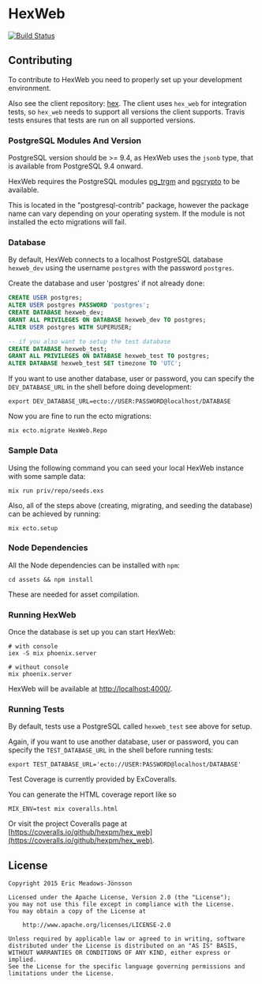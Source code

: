# HexWeb

[![Build Status](https://travis-ci.org/hexpm/hex_web.svg?branch=master "Build Status")](http://travis-ci.org/hexpm/hex_web)

## Contributing

To contribute to HexWeb you need to properly set up your development environment.

Also see the client repository: [hex](https://github.com/hexpm/hex). The client uses `hex_web` for integration tests, so `hex_web` needs to support all versions the client supports. Travis tests ensures that tests are run on all supported versions.

### PostgreSQL Modules And Version

PostgreSQL version should be >= 9.4, as HexWeb uses the `jsonb` type, that is available from PostgreSQL 9.4 onward.

HexWeb requires the PostgreSQL modules [pg_trgm](http://www.postgresql.org/docs/9.4/static/pgtrgm.html) and [pgcrypto](http://www.postgresql.org/docs/9.4/static/pgcrypto.html) to be available.

This is located in the "postgresql-contrib" package, however the package name can vary depending on your operating system. If the module is not installed the ecto migrations will fail.

### Database

By default, HexWeb connects to a localhost PostgreSQL database `hexweb_dev` using the username `postgres` with the password `postgres`.

Create the database and user 'postgres' if not already done:

```sql
CREATE USER postgres;
ALTER USER postgres PASSWORD 'postgres';
CREATE DATABASE hexweb_dev;
GRANT ALL PRIVILEGES ON DATABASE hexweb_dev TO postgres;
ALTER USER postgres WITH SUPERUSER;

-- if you also want to setup the test database
CREATE DATABASE hexweb_test;
GRANT ALL PRIVILEGES ON DATABASE hexweb_test TO postgres;
ALTER DATABASE hexweb_test SET timezone TO 'UTC';
```

If you want to use another database, user or password, you can specify the
`DEV_DATABASE_URL` in the shell before doing development:

```shell
export DEV_DATABASE_URL=ecto://USER:PASSWORD@localhost/DATABASE
```

Now you are fine to run the ecto migrations:

```shell
mix ecto.migrate HexWeb.Repo
```

### Sample Data

Using the following command you can seed your local HexWeb instance with some sample data:

```shell
mix run priv/repo/seeds.exs
```

Also, all of the steps above (creating, migrating, and seeding the database) can be achieved by running:

```shell
mix ecto.setup
```

### Node Dependencies

All the Node dependencies can be installed with `npm`:

```shell
cd assets && npm install
```

These are needed for asset compilation.

### Running HexWeb

Once the database is set up you can start HexWeb:

```shell
# with console
iex -S mix phoenix.server

# without console
mix phoenix.server
```

HexWeb will be available at [http://localhost:4000/](http://localhost:4000/).

### Running Tests

By default, tests use a PostgreSQL called `hexweb_test` see above for setup.

Again, if you want to use another database, user or password, you can specify the
`TEST_DATABASE_URL` in the shell before running tests:

```shell
export TEST_DATABASE_URL='ecto://USER:PASSWORD@localhost/DATABASE'
```

Test Coverage is currently provided by ExCoveralls.

You can generate the HTML coverage report like so

```shell
MIX_ENV=test mix coveralls.html
```

Or visit the project Coveralls page at [https://coveralls.io/github/hexpm/hex_web](https://coveralls.io/github/hexpm/hex_web).

## License

    Copyright 2015 Eric Meadows-Jönsson

    Licensed under the Apache License, Version 2.0 (the "License");
    you may not use this file except in compliance with the License.
    You may obtain a copy of the License at

        http://www.apache.org/licenses/LICENSE-2.0

    Unless required by applicable law or agreed to in writing, software
    distributed under the License is distributed on an "AS IS" BASIS,
    WITHOUT WARRANTIES OR CONDITIONS OF ANY KIND, either express or implied.
    See the License for the specific language governing permissions and
    limitations under the License.
